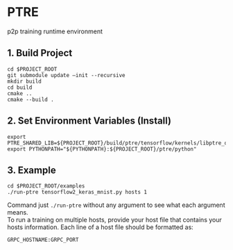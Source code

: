 # PTRE
p2p training runtime environment

## 1. Build Project
```
cd $PROJECT_ROOT
git submodule update —init --recursive
mkdir build
cd build
cmake ..
cmake --build .
```

## 2. Set Environment Variables (Install)
```
export PTRE_SHARED_LIB=${PROJECT_ROOT}/build/ptre/tensorflow/kernels/libptre_ops.so
export PYTHONPATH="${PYTHONPATH}:${PROJECT_ROOT}/ptre/python"
```

## 3. Example
```
cd $PROJECT_ROOT/examples
./run-ptre tensorflow2_keras_mnist.py hosts 1
```
Command just `./run-ptre` without any argument to see what each argument means. \
To run a training on multiple hosts, provide your host file that contains your hosts information.
Each line of a host file should be formatted as:
```
GRPC_HOSTNAME:GRPC_PORT
```
